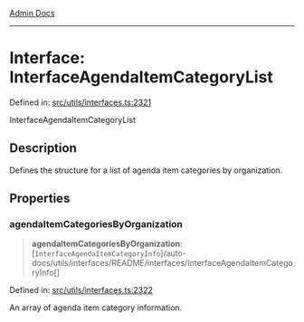 [Admin Docs](/)

***

# Interface: InterfaceAgendaItemCategoryList

Defined in: [src/utils/interfaces.ts:2321](https://github.com/PalisadoesFoundation/talawa-admin/blob/main/src/utils/interfaces.ts#L2321)

InterfaceAgendaItemCategoryList

## Description

Defines the structure for a list of agenda item categories by organization.

## Properties

### agendaItemCategoriesByOrganization

> **agendaItemCategoriesByOrganization**: [`InterfaceAgendaItemCategoryInfo`]/auto-docs/utils/interfaces/README/interfaces/InterfaceAgendaItemCategoryInfo[]

Defined in: [src/utils/interfaces.ts:2322](https://github.com/PalisadoesFoundation/talawa-admin/blob/main/src/utils/interfaces.ts#L2322)

An array of agenda item category information.
